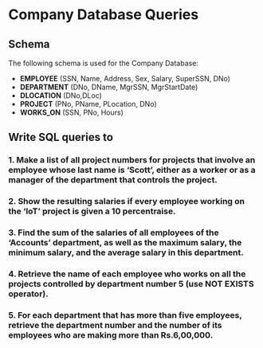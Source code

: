 # Company Database Queries

## Schema
The following schema is used for the Company Database:

-  **EMPLOYEE** (SSN, Name, Address, Sex, Salary, SuperSSN, DNo) 
-  **DEPARTMENT** (DNo, DName, MgrSSN, MgrStartDate) 
-  **DLOCATION** (DNo,DLoc) 
-  **PROJECT** (PNo, PName, PLocation, DNo) 
-  **WORKS_ON** (SSN, PNo, Hours) 

## Write SQL queries to 

### 1. Make a list of all project numbers for projects that involve an employee whose last name is ‘Scott’, either as a worker or as a manager of the department that controls the project. 

### 2. Show the resulting salaries if every employee working on the ‘IoT’ project is given a 10 percentraise. 

### 3. Find the sum of the salaries of all employees of the ‘Accounts’ department, as well as the maximum salary, the minimum salary, and the average salary in this department.

### 4. Retrieve the name of each employee who works on all the projects controlled by department number 5 (use NOT EXISTS operator). 

### 5. For each department that has more than five employees, retrieve the department number and the number of its employees who are making more than Rs.6,00,000.